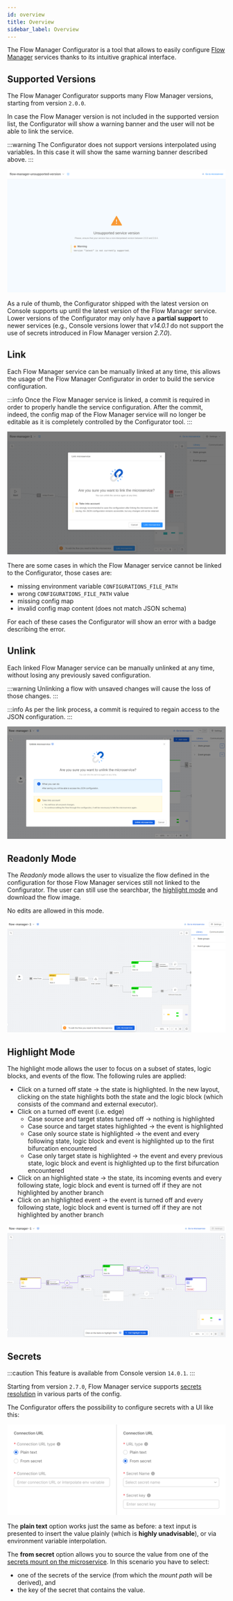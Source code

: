 ```yaml
---
id: overview
title: Overview
sidebar_label: Overview
---
```


The Flow Manager Configurator is a tool that allows to easily configure [Flow Manager](/runtime-components/plugins/flow-manager-service/10_overview.md) services thanks to its intuitive graphical interface.

## Supported Versions

The Flow Manager Configurator supports many Flow Manager versions, starting from version `2.0.0`.

In case the Flow Manager version is not included in the supported version list, the Configurator will show a warning banner and the user will not be able to link the service.

:::warning
The Configurator does not support versions interpolated using variables. In this case it will show the same warning banner described above.
:::

![Unsupported Version](img/unsupported-version.png)

As a rule of thumb, the Configurator shipped with the latest version on Console supports up until the latest version of the Flow Manager service. Lower versions of the Configurator may only have a **partial support** to newer services (e.g., Console versions lower that *v14.0.1* do not support the use of secrets introduced in Flow Manager version *2.7.0*).

## Link

Each Flow Manager service can be manually linked at any time, this allows the usage of the Flow Manager Configurator in order to build the service configuration.

:::info
Once the Flow Manager service is linked, a commit is required in order to properly handle the service configuration. After the commit, indeed, the config map of the Flow Manager service will no longer be editable as it is completely controlled by the Configurator tool.
:::

![Link Service](img/link-service.png)

There are some cases in which the Flow Manager service cannot be linked to the Configurator, those cases are:

- missing environment variable `CONFIGURATIONS_FILE_PATH`
- wrong `CONFIGURATIONS_FILE_PATH` value
- missing config map
- invalid config map content (does not match JSON schema)

For each of these cases the Configurator will show an error with a badge describing the error.

## Unlink

Each linked Flow Manager service can be manually unlinked at any time, without losing any previously saved configuration.

:::warning
Unlinking a flow with unsaved changes will cause the loss of those changes.
:::

:::info
As per the link process, a commit is required to regain access to the JSON configuration.
:::

![Unlink Service](img/unlink-service.png)

## Readonly Mode

The *Readonly* mode allows the user to visualize the flow defined in the configuration for those Flow Manager services still not linked to the Configurator. The user can still use the searchbar, the [highlight mode](#highlight-mode) and download the flow image.

No edits are allowed in this mode.

![Readonly Mode](img/readonly-mode.png)

## Highlight Mode

The highlight mode allows the user to focus on a subset of states, logic blocks, and events of the flow. The following rules are applied:

- Click on a turned off state &rarr; the state is highlighted. In the new layout, clicking on the state highlights both the state and the logic block (which consists of the command and external executor).
- Click on a turned off event (i.e. edge)
  - Case source and target states turned off &rarr; nothing is highlighted
  - Case source and target states highlighted &rarr; the event is highlighted
  - Case only source state is highlighted &rarr; the event and every following state, logic block and event is highlighted up to the first bifurcation encountered
  - Case only target state is highlighted &rarr; the event and every previous state, logic block and event is highlighted up to the first bifurcation encountered
- Click on an highlighted state &rarr; the state, its incoming events and every following state, logic block and event is turned off if they are not highlighted by another branch
- Click on an highlighted event &rarr; the event is turned off and every following state, logic block and event is turned off if they are not highlighted by another branch

![Highlight Mode](img/highlight-mode.png)

## Secrets

:::caution
This feature is available from Console version `14.0.1`.
:::

Starting from version `2.7.0`, Flow Manager service supports [secrets resolution](/runtime-components/plugins/flow-manager-service/30_configuration.md#secrets-resolution) in various parts of the config.

The Configurator offers the possibility to configure secrets with a UI like this:

![Secret](img/secret.png)

The **plain text** option works just the same as before: a text input is presented to insert the value plainly (which is **highly unadvisable**), or via environment variable interpolation.

The **from secret** option allows you to source the value from one of the [secrets mount on the microservice](/products/console/api-console/api-design/services.md#secrets). In this scenario you have to select:

- one of the secrets of the service (from which the *mount path* will be derived), and
- the key of the secret that contains the value.
